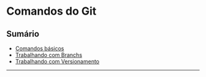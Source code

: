 # Comandos do Git

## Sumário

- [Comandos básicos](./basico_git.md)
- [Trabalhando com Branchs](./trabalhando_com_branchs.md)
- [Trabalhando com Versionamento](./trabalhando_com_versionamento.md)

---


